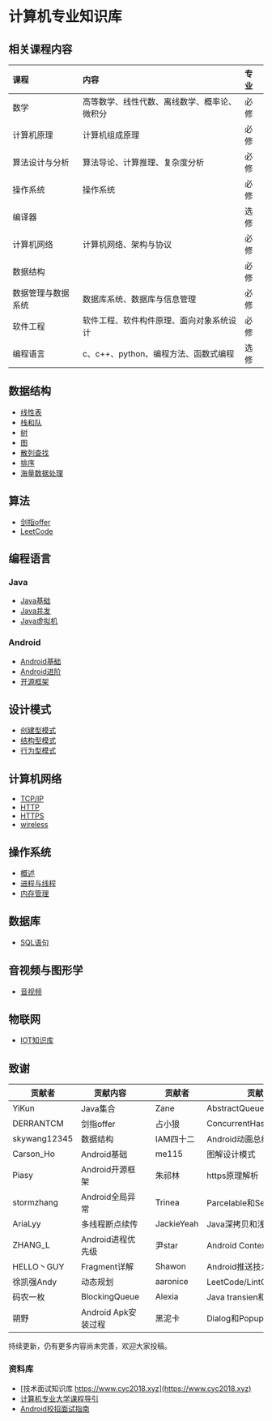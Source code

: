 # 计算机专业知识库

## 相关课程内容

| 课程 | 内容 | 专业|
|:---|:----|:-----|
| 数学| 高等数学、线性代数、离线数学、概率论、微积分 | 必修  |
| 计算机原理 | 计算机组成原理 | 必修  |
| 算法设计与分析 | 算法导论、计算推理、复杂度分析 | 必修  |
| 操作系统 | 操作系统 | 必修  |
| 编译器 |  | 选修  |
| 计算机网络| 计算机网络、架构与协议 | 必修  |
| 数据结构 |  | 必修  |
| 数据管理与数据系统 | 数据库系统、数据库与信息管理 | 必修  |
| 软件工程 |  软件工程、软件构件原理、面向对象系统设计 | 必修  |
| 编程语言 |  c、c++、python、编程方法、函数式编程 | 选修  |

## 数据结构

* [线性表](/data-structure/linear-list.md)
* [栈和队](/data-structure/stack-queue.md)
* [树](/data-structure/tree.md)
* [图](/data-structure/graph.md)
* [散列查找](/data-structure/hash.md)
* [排序](/data-structure/sort.md)
* [海量数据处理](/data-structure/mass_data_processing.md)

## 算法

* [剑指offer](/algorithm/For-offer.md)
* [LeetCode](/algorithm/leetcode.md)

## 编程语言
### Java

* [Java基础](/java/basis.md)
* [Java并发](/java/concurrence.md)
* [Java虚拟机](/java/virtual-machine.md)

### Android

* [Android基础](/android/basis.md)
* [Android进阶](/android/advance.md)
* [开源框架](/android/open-source-framework.md)


## 设计模式

* [创建型模式](/design-mode/Builder-Pattern.md)
* [结构型模式](/design-mode/Structural-Patterns.md)
* [行为型模式](/design-mode/Behavioral-Pattern.md)

## 计算机网络

* [TCP/IP](/computer-networks/tcpip.md)
* [HTTP](/computer-networks/http.md)
* [HTTPS](/computer-networks/https.md)
* [wireless](/docs/2022/01/wireless-network.md)

## 操作系统

- [概述](/operating-system/summarize.md)
- [进程与线程](/operating-system/process-thread.md)
- [内存管理](/operating-system/memory-management.md)

## 数据库

- [SQL语句](/sql/SQL.md)

## 音视频与图形学

- [音视频](/docs/media/README.md)

## 物联网

- [IOT知识库](/docs/2022/README.md)

## 致谢

| 贡献者       | 贡献内容     | | 贡献者    | 贡献内容                       |
| ------------ | ----------- |:--| ------ | -------------------------- |
| YiKun        | Java集合      | | Zane   | AbstractQueuedSynchronizer |
| DERRANTCM    | 剑指offer     | | 占小狼    | ConcurrentHashMap          |
| skywang12345 | 数据结构      | | IAM四十二 | Android动画总结                |
| Carson_Ho    | Android基础   | | me115  | 图解设计模式                     |
| Piasy        | Android开源框架 | | 朱祁林    | https原理解析                  |
| stormzhang   | Android全局异常 | | Trinea | Parcelable和Serializable    |
| AriaLyy   | 多线程断点续传      | | JackieYeah | Java深拷贝和浅拷贝                  |
| ZHANG_L   | Android进程优先级   | | 尹star      | Android Context详解            |
| HELLO丶GUY | Fragment详解      | | Shawon     | Android推送技术                  |
| 徐凯强Andy   | 动态规划          | | aaronice   | LeetCode/LintCode题解          |
| 码农一枚      | BlockingQueue   | | Alexia     | Java transien和finally return |
| 朔野        | Android Apk安装过程 | | 黑泥卡        | Dialog和PopupWindow           |

持续更新，仍有更多内容尚未完善，欢迎大家投稿。

### 资料库
- [技术面试知识库 https://www.cyc2018.xyz](https://www.cyc2018.xyz)
- [计算机专业大学课程导引](https://hackway.org/docs/cs/intro)
- [Android校招面试指南](https://lrh1993.gitbooks.io/android_interview_guide/content/)